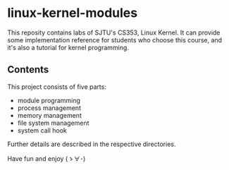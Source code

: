 # linux-kernel-modules
This reposity contains labs of SJTU's CS353, Linux Kernel. It can provide some implementation reference for students who choose this course, and it's also a tutorial for kernel programming.
## Contents
This project consists of five parts: 
* module programming
* process management
* memory management
* file system management
* system call hook

Further details are described in the respective directories.

Have fun and enjoy (ゝ∀･)

